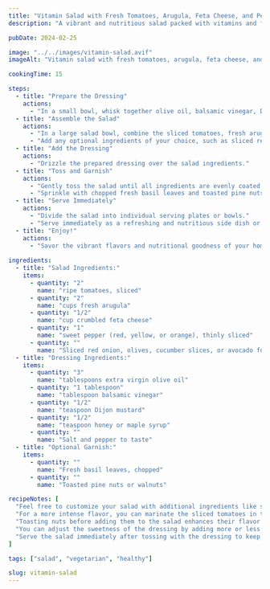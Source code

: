 ```yaml
---
title: "Vitamin Salad with Fresh Tomatoes, Arugula, Feta Cheese, and Peppers"
description: "A vibrant and nutritious salad packed with vitamins and flavor, featuring fresh tomatoes, peppery arugula, tangy feta cheese, and sweet peppers."

pubDate: 2024-02-25

image: "../../images/vitamin-salad.avif"
imageAlt: "Vitamin salad with fresh tomatoes, arugula, feta cheese, and peppers"

cookingTime: 15

steps:
  - title: "Prepare the Dressing"
    actions:
      - "In a small bowl, whisk together olive oil, balsamic vinegar, Dijon mustard, honey or maple syrup, salt, and pepper until well combined."
  - title: "Assemble the Salad"
    actions:
      - "In a large salad bowl, combine the sliced tomatoes, fresh arugula, crumbled feta cheese, and sliced sweet pepper."
      - "Add any optional ingredients of your choice, such as sliced red onion, olives, cucumber slices, or avocado."
  - title: "Add the Dressing"
    actions:
      - "Drizzle the prepared dressing over the salad ingredients."
  - title: "Toss and Garnish"
    actions:
      - "Gently toss the salad until all ingredients are evenly coated with the dressing."
      - "Sprinkle with chopped fresh basil leaves and toasted pine nuts or walnuts, if desired."
  - title: "Serve Immediately"
    actions:
      - "Divide the salad into individual serving plates or bowls."
      - "Serve immediately as a refreshing and nutritious side dish or light meal."
  - title: "Enjoy!"
    actions:
      - "Savor the vibrant flavors and nutritional goodness of your homemade vitamin salad. Enjoy!"
      
ingredients:
  - title: "Salad Ingredients:"
    items:
      - quantity: "2"
        name: "ripe tomatoes, sliced"
      - quantity: "2"
        name: "cups fresh arugula"
      - quantity: "1/2"
        name: "cup crumbled feta cheese"
      - quantity: "1"
        name: "sweet pepper (red, yellow, or orange), thinly sliced"
      - quantity: ""
        name: "Sliced red onion, olives, cucumber slices, or avocado for extra flavor and texture (optional)"
  - title: "Dressing Ingredients:"
    items:
      - quantity: "3"
        name: "tablespoons extra virgin olive oil"
      - quantity: "1 tablespoon"
        name: "tablespoon balsamic vinegar"
      - quantity: "1/2"
        name: "teaspoon Dijon mustard"
      - quantity: "1/2"
        name: "teaspoon honey or maple syrup"
      - quantity: ""
        name: "Salt and pepper to taste"
  - title: "Optional Garnish:"
    items:
      - quantity: ""
        name: "Fresh basil leaves, chopped"
      - quantity: ""
        name: "Toasted pine nuts or walnuts"

recipeNotes: [
  "Feel free to customize your salad with additional ingredients like sliced red onion, olives, cucumber slices, or avocado.",
  "For a more intense flavor, you can marinate the sliced tomatoes in the dressing for 10-15 minutes before assembling the salad.",
  "Toasting nuts before adding them to the salad enhances their flavor and crunchiness.",
  "You can adjust the sweetness of the dressing by adding more or less honey or maple syrup according to your taste preference.",
  "Serve the salad immediately after tossing with the dressing to keep the arugula crisp.",
]

tags: ["salad", "vegetarian", "healthy"]

slug: vitamin-salad
---
```

